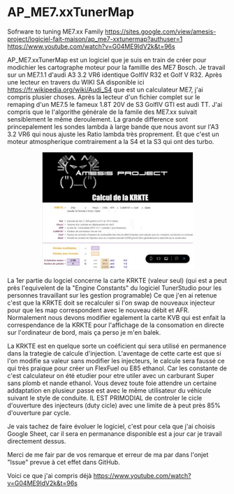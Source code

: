 # AP_ME7.xxTunerMap
Sofrware to tuning ME7.xx Family
https://sites.google.com/view/amesis-project/logiciel-fait-maison/ap_me7-xxtunermap?authuser=1
https://www.youtube.com/watch?v=G04ME9IdV2k&t=96s

AP_ME7.xxTunerMap est un logiciel que je suis en train de créer pour modichier les cartographe moteur pour la famillle des ME7 Bosch.
Je travail sur un ME7.1.1 d'audi A3 3.2 VR6 identique GolfIV R32 et Golf V R32.
Après une lecteur en travers du WIKI SA disponible ici https://fr.wikipedia.org/wiki/Audi_S4 que est un calculateur ME7, j'ai compris plusier choses.
Après la lecteur d'un fichier complet sur le remaping d'un ME7.5 le fameux 1.8T 20V de S3 GolfIV GTI est audi TT. 
J'ai compris que le l'algorithe générale de la famile des ME7.xx suivait sensiblement le même deroulement. 
La grande difference sont princepalement les sondes lambda à large bande que nous avont sur l'A3 3.2 VR6 qui nous ajuste les Ratio lambda très proprement.
Et que c'est un moteur atmospherique comtrairement a la S4 et la S3 qui ont des turbo. 

<p align="center">
  <img src="https://github.com/AmesisProject/AP_ME7.xxTunerMap/blob/main/NoReadMe/SharedScreenshot.jpg?raw=true" width="350" title="hover text">
</p>

La 1er partie du logciel concerne la carte KRKTE (valeur seul)
(qui est a peut près l'equivelent de la "Engine Constants" du logiciel TunerStudio pour les personnes travaillant sur les gestion programable)
Ce que j'en ai retenue c'est que la KRKTE doit se recalculer si l'on swap de nouveaux injecteur pour que les map correspondent avec le nouveau débit et AFR.
Normalement nous devons modifier egalement la carte KVB qui est enfait la correspendance de la KRKTE pour l'affichage de la consomation en directe sur l'ordinateur de bord, mais ça perso je m'en balek.

La KRKTE est en quelque sorte un coéficient qui sera utilisé en permanence dans la trategie de calcule d'injection. 
L'aventage de cette carte est que si l'on modifie sa valeur sans modifier les injecteurs, le calcule sera faussé ce qui très praique pour créer un FlexFuel ou E85 ethanol.
Car les constante de c'est calculateur on été etudier pour etre utiler avec un carburant Super sans plomb et nande ethanol.
Vous devez toute foie attendre un certaine addaptation en plusieur passe est avec le même utilisateur du véhicule suivant le style de conduite. 
IL EST PRIMODIAL de controler le cicle d'ouverture des injecteurs (duty cicle) avec une limite de à peut près 85% d'ouverture par cycle. 

Je vais tachez de faire évoluer le logiciel, c'est pour cela que j'ai choisis Google Sheet, car il sera en permanance disponible est a jour car je travail directement dessus.

Merci de me fair par de vos remarque et erreur de ma par dans l'onjet "Issue" prevue à cet effet dans GitHub.

Voici ce que j'ai compris déjà
https://www.youtube.com/watch?v=G04ME9IdV2k&t=96s


